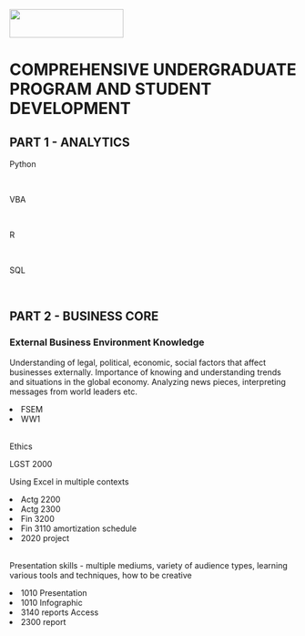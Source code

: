 <a href='https://github.com/Ruchita-Raghu/ruchita-raghu-portfolio'><img src="https://user-images.githubusercontent.com/116829793/202769444-abb1003b-ec31-44b6-bfc5-43f2e9beca1f.png" height=50 width=200> </a>
# COMPREHENSIVE UNDERGRADUATE PROGRAM AND STUDENT DEVELOPMENT
## PART 1 - ANALYTICS
<p> Python </p>
<br>
<p> VBA </p>
<br>
<p> R </p>
<br>
<p> SQL </p>
<br>

## PART 2 - BUSINESS CORE
### External Business Environment Knowledge
<p> Understanding of legal, political, economic, social factors that affect businesses externally. Importance of knowing and understanding trends and situations in the global economy. Analyzing news pieces, interpreting messages from world leaders etc. </p>
<li> FSEM </li>
<li> WW1 </li>
<br>
<p> Ethics </p>
</li> LGST 2000 </li>
<br>
<p> Using Excel in multiple contexts </p>
<li> Actg 2200 </li>
<li> Actg 2300 </li>
<li> Fin 3200 </li>
<li> Fin 3110 amortization schedule </li>
<li> 2020 project </li>
<br>
<p> Presentation skills - multiple mediums, variety of audience types, learning various tools and techniques, how to be creative </p>
<li> 1010 Presentation </li>
<li> 1010 Infographic </li>
<li> 3140 reports Access </li>
<li> 2300 report </li>
